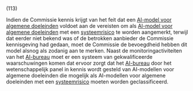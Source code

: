 (113)

Indien de Commissie kennis krijgt van het feit dat een [AI-model voor algemene doeleinden](a3.md#^gpai) voldoet aan de vereisten om als [AI-model voor algemene doeleinden](a3.md#^gpai) met een [systeemrisico](a3.md#^sysrisk) te worden aangemerkt, terwijl dat eerder niet bekend was of de betrokken aanbieder de Commissie kennisgeving had gedaan, moet de Commissie de bevoegdheid hebben dit model alsnog als zodanig aan te merken. Naast de monitoringactiviteiten van het [AI-bureau](a3.md#^aibur) moet er een systeem van gekwalificeerde waarschuwingen komen dat ervoor zorgt dat het [AI-bureau](a3.md#^aibur) door het wetenschappelijk panel in kennis wordt gesteld van AI-modellen voor algemene doeleinden die mogelijk als AI-modellen voor algemene doeleinden met een [systeemrisico](a3.md#^sysrisk) moeten worden geclassificeerd.
